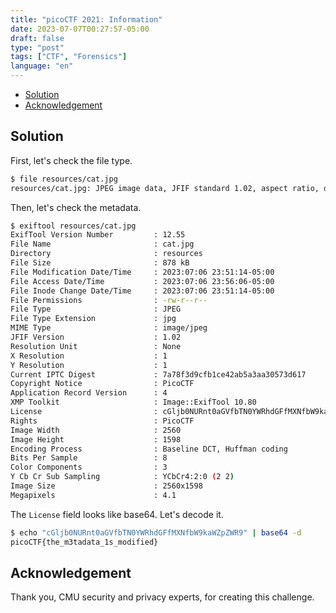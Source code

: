 ```yaml
---
title: "picoCTF 2021: Information"
date: 2023-07-07T00:27:57-05:00
draft: false
type: "post"
tags: ["CTF", "Forensics"]
language: "en"
---
```


- [Solution](#solution)
- [Acknowledgement](#acknowledgement)

## Solution

First, let's check the file type.

```sh
$ file resources/cat.jpg 
resources/cat.jpg: JPEG image data, JFIF standard 1.02, aspect ratio, density 1x1, segment length 16, baseline, precision 8, 2560x1598, components 3
```

Then, let's check the metadata.

```sh
$ exiftool resources/cat.jpg 
ExifTool Version Number         : 12.55
File Name                       : cat.jpg
Directory                       : resources
File Size                       : 878 kB
File Modification Date/Time     : 2023:07:06 23:51:14-05:00
File Access Date/Time           : 2023:07:06 23:56:06-05:00
File Inode Change Date/Time     : 2023:07:06 23:51:14-05:00
File Permissions                : -rw-r--r--
File Type                       : JPEG
File Type Extension             : jpg
MIME Type                       : image/jpeg
JFIF Version                    : 1.02
Resolution Unit                 : None
X Resolution                    : 1
Y Resolution                    : 1
Current IPTC Digest             : 7a78f3d9cfb1ce42ab5a3aa30573d617
Copyright Notice                : PicoCTF
Application Record Version      : 4
XMP Toolkit                     : Image::ExifTool 10.80
License                         : cGljb0NURnt0aGVfbTN0YWRhdGFfMXNfbW9kaWZpZWR9
Rights                          : PicoCTF
Image Width                     : 2560
Image Height                    : 1598
Encoding Process                : Baseline DCT, Huffman coding
Bits Per Sample                 : 8
Color Components                : 3
Y Cb Cr Sub Sampling            : YCbCr4:2:0 (2 2)
Image Size                      : 2560x1598
Megapixels                      : 4.1
```

The `License` field looks like base64. Let's decode it.

```sh
$ echo "cGljb0NURnt0aGVfbTN0YWRhdGFfMXNfbW9kaWZpZWR9" | base64 -d
picoCTF{the_m3tadata_1s_modified}
```

## Acknowledgement

Thank you, CMU security and privacy experts, for creating this challenge.
